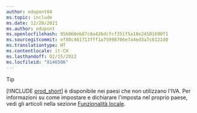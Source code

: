 ```yaml
---
author: edupont04
ms.topic: include
ms.date: 12/28/2021
ms.author: edupont
ms.openlocfilehash: 95b060eb87c8a426dcfcf351f5a18e24501690f1
ms.sourcegitcommit: ef80c461713fff1a75998766e7a4ed3a7c6121d0
ms.translationtype: HT
ms.contentlocale: it-CH
ms.lasthandoff: 02/15/2022
ms.locfileid: "8146506"
---
```

> [!TIP]
> [!INCLUDE [prod_short](prod_short.md)] è disponibile nei paesi che non utilizzano l'IVA. Per informazioni su come impostare e dichiarare l'imposta nel proprio paese, vedi gli articoli nella sezione [Funzionalità locale](../about-localization.md).  
